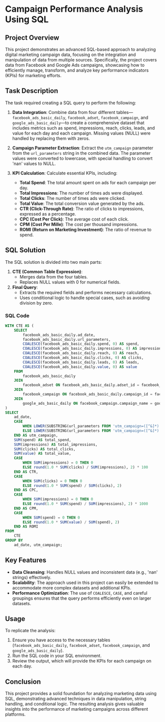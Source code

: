 # Campaign Performance Analysis Using SQL

## Project Overview

This project demonstrates an advanced SQL-based approach to analyzing digital marketing campaign data, focusing on the integration and manipulation of data from multiple sources. Specifically, the project covers data from Facebook and Google Ads campaigns, showcasing how to efficiently manage, transform, and analyze key performance indicators (KPIs) for marketing efforts.

## Task Description

The task required creating a SQL query to perform the following:

1. **Data Integration**: Combine data from four different tables—`facebook_ads_basic_daily`, `facebook_adset`, `facebook_campaign`, and `google_ads_basic_daily`—to create a comprehensive dataset that includes metrics such as spend, impressions, reach, clicks, leads, and value for each day and each campaign. Missing values (NULL) were handled by replacing them with zeros.

2. **Campaign Parameter Extraction**: Extract the `utm_campaign` parameter from the `url_parameters` string in the combined data. The parameter values were converted to lowercase, with special handling to convert 'nan' values to NULL.

3. **KPI Calculation**: Calculate essential KPIs, including:
   - **Total Spend**: The total amount spent on ads for each campaign per day.
   - **Total Impressions**: The number of times ads were displayed.
   - **Total Clicks**: The number of times ads were clicked.
   - **Total Value**: The total conversion value generated by the ads.
   - **CTR (Click-Through Rate)**: The ratio of clicks to impressions, expressed as a percentage.
   - **CPC (Cost Per Click)**: The average cost of each click.
   - **CPM (Cost Per Mille)**: The cost per thousand impressions.
   - **ROMI (Return on Marketing Investment)**: The ratio of revenue to spend.

## SQL Solution

The SQL solution is divided into two main parts:

1. **CTE (Common Table Expression)**:
   - Merges data from the four tables.
   - Replaces NULL values with 0 for numerical fields.
2. **Final Query**:
   - Extracts the required fields and performs necessary calculations.
   - Uses conditional logic to handle special cases, such as avoiding division by zero.

### SQL Code

```sql
WITH CTE AS (
    SELECT
        facebook_ads_basic_daily.ad_date,
        facebook_ads_basic_daily.url_parameters,
        COALESCE(facebook_ads_basic_daily.spend, 0) AS spend,
        COALESCE(facebook_ads_basic_daily.impressions, 0) AS impressions,
        COALESCE(facebook_ads_basic_daily.reach, 0) AS reach,
        COALESCE(facebook_ads_basic_daily.clicks, 0) AS clicks,
        COALESCE(facebook_ads_basic_daily.leads, 0) AS leads,
        COALESCE(facebook_ads_basic_daily.value, 0) AS value
    FROM
        facebook_ads_basic_daily
    JOIN
        facebook_adset ON facebook_ads_basic_daily.adset_id = facebook_adset.adset_id
    JOIN
        facebook_campaign ON facebook_ads_basic_daily.campaign_id = facebook_campaign.campaign_id
    JOIN
        google_ads_basic_daily ON facebook_campaign.campaign_name = google_ads_basic_daily.campaign_name
)
SELECT
    ad_date,
    CASE
    	WHEN LOWER(SUBSTRING(url_parameters FROM 'utm_campaign=([^&]*)')) = 'nan' THEN NULL
    	ELSE LOWER(SUBSTRING(url_parameters FROM 'utm_campaign=([^&]*)'))
	END AS utm_campaign,
    SUM(spend) AS total_spend,
    SUM(impressions) AS total_impressions,
    SUM(clicks) AS total_clicks,
    SUM(value) AS total_value,
    CASE
        WHEN SUM(impressions) = 0 THEN 0
        ELSE round(1.0 * SUM(clicks) / SUM(impressions), 2) * 100
    END AS CTR,
    CASE
        WHEN SUM(clicks) = 0 THEN 0
        ELSE round(1.0 * SUM(spend) / SUM(clicks), 2)
    END AS CPC,
    CASE
        WHEN SUM(impressions) = 0 THEN 0
        ELSE round(1.0 * SUM(spend) / SUM(impressions), 2) * 1000
    END AS CPM,
    CASE
        WHEN SUM(spend) = 0 THEN 0
        ELSE round(1.0 * SUM(value) / SUM(spend), 2)
    END AS ROMI
FROM
    CTE
GROUP BY
    ad_date, utm_campaign;
```

## Key Features

- **Data Cleansing**: Handles NULL values and inconsistent data (e.g., 'nan' strings) effectively.
- **Scalability**: The approach used in this project can easily be extended to accommodate more complex datasets and additional KPIs.
- **Performance Optimization**: The use of `COALESCE`, `CASE`, and careful groupings ensures that the query performs efficiently even on larger datasets.

## Usage

To replicate the analysis:

1. Ensure you have access to the necessary tables (`facebook_ads_basic_daily`, `facebook_adset`, `facebook_campaign`, and `google_ads_basic_daily`).
2. Run the SQL code in your SQL environment.
3. Review the output, which will provide the KPIs for each campaign on each day.

## Conclusion

This project provides a solid foundation for analyzing marketing data using SQL, demonstrating advanced techniques in data manipulation, string handling, and conditional logic. The resulting analysis gives valuable insights into the performance of marketing campaigns across different platforms.

